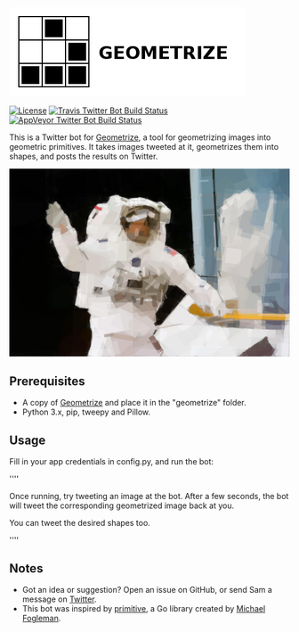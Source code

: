 [![Geometrize Twitter bot logo](https://github.com/Tw1ddle/geometrize-twitter-bot/blob/master/screenshots/logo.png?raw=true "Geometrize - geometrizing images into geometric primitives Twitter bot logo")](http://www.geometrize.co.uk/)

[![License](http://img.shields.io/:license-mit-blue.svg?style=flat-square)](https://github.com/Tw1ddle/geometrize-twitter-bot/blob/master/LICENSE)
[![Travis Twitter Bot Build Status](https://img.shields.io/travis/Tw1ddle/geometrize-twitter-bot.svg?style=flat-square)](https://travis-ci.org/Tw1ddle/geometrize-twitter-bot)
[![AppVeyor Twitter Bot Build Status](https://ci.appveyor.com/api/projects/status/TODO?svg=true)](https://ci.appveyor.com/project/Tw1ddle/geometrize-twitter-bot)

This is a Twitter bot for [Geometrize](http://www.geometrize.co.uk/), a tool for geometrizing images into geometric primitives. It takes images tweeted at it, geometrizes them into shapes, and posts the results 
on Twitter.

[![Geometrized Astronaut](https://github.com/Tw1ddle/geometrize-twitter-bot/blob/master/screenshots/steve_smith_repairs_hubble.jpg?raw=true "Steve Smith repairs the hubble, 400 rotated rectangles, 100 rotated ellipses")](https://github.com/Tw1ddle/geometrize-lib)

## Prerequisites

 * A copy of [Geometrize](http://www.geometrize.co.uk/) and place it in the "geometrize" folder.
 * Python 3.x, pip, tweepy and Pillow.

## Usage

Fill in your app credentials in config.py, and run the bot:

''''

Once running, try tweeting an image at the bot. After a few seconds, the bot will tweet the corresponding geometrized image back at you.

You can tweet the desired shapes too.

''''

## Notes
 * Got an idea or suggestion? Open an issue on GitHub, or send Sam a message on [Twitter](https://twitter.com/Sam_Twidale).
 * This bot was inspired by [primitive](https://github.com/fogleman/primitive), a Go library created by [Michael Fogleman](https://github.com/fogleman).